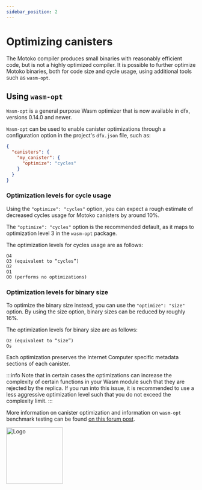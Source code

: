 ```yaml
---
sidebar_position: 2
---
```


# Optimizing canisters



The Motoko compiler produces small binaries with reasonably efficient code, but is not a highly optimized compiler.
It is possible to further optimize Motoko binaries, both for code size and cycle usage, using additional tools such as `wasm-opt`.

## Using `wasm-opt`

`Wasm-opt` is a general purpose Wasm optimizer that is now available in dfx, versions 0.14.0 and newer.

`Wasm-opt` can be used to enable canister optimizations through a configuration option in the project's `dfx.json` file, such as:

```json
{
  "canisters": {
    "my_canister": {
      "optimize": "cycles"
    }
  }
}
```

### Optimization levels for cycle usage

Using the `"optimize": "cycles"` option, you can expect a rough estimate of decreased cycles usage for Motoko canisters by around 10%.

The `"optimize": "cycles"` option is the recommended default, as it maps to optimization level 3 in the `wasm-opt` package.

The optimization levels for cycles usage are as follows:

```
O4
O3 (equivalent to “cycles”)
O2
O1
O0 (performs no optimizations)
```

### Optimization levels for binary size

To optimize the binary size instead, you can use the `"optimize": "size"` option. By using the size option, binary sizes can be reduced by roughly 16%.

The optimization levels for binary size are as follows:

```
Oz (equivalent to “size”)
Os
```

Each optimization preserves the Internet Computer specific metadata sections of each canister.

:::info
Note that in certain cases the optimizations can increase the complexity of certain functions in your Wasm module such that they are rejected by the replica. If you run into this issue, it is recommended to use a less aggressive optimization level such that you do not exceed the complexity limit.
:::

More information on canister optimization and information on `wasm-opt` benchmark testing can be found [on this forum post](https://forum.dfinity.org/t/canister-optimizer-available-in-dfx-0-14-0/21157).


<img src="https://github.com/user-attachments/assets/844ca364-4d71-42b3-aaec-4a6c3509ee2e" alt="Logo" width="150" height="150" />
